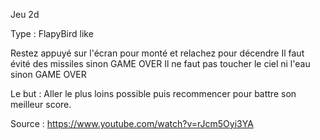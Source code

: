 Jeu 2d 

Type : FlapyBird like

Restez appuyé sur l'écran pour monté et relachez pour décendre
Il faut évité des missiles sinon GAME OVER
Il ne faut pas toucher le ciel ni l'eau sinon GAME OVER

Le but : Aller le plus loins possible puis recommencer pour battre son meilleur score.

Source : https://www.youtube.com/watch?v=rJcm5Oyi3YA
         
